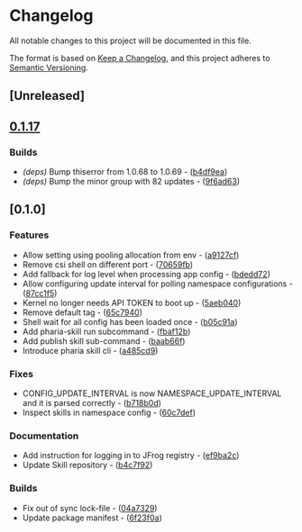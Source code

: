 # Changelog

All notable changes to this project will be documented in this file.

The format is based on [Keep a Changelog](https://keepachangelog.com/en/1.0.0/),
and this project adheres to [Semantic Versioning](https://semver.org/spec/v2.0.0.html).

## [Unreleased]

## [0.1.17](https://github.com/Aleph-Alpha/pharia-skill-cli/compare/v0.1.16...v0.1.17)

### Builds

- *(deps)* Bump thiserror from 1.0.68 to 1.0.69 - ([b4df9ea](https://github.com/Aleph-Alpha/pharia-skill-cli/commit/b4df9ea19188203241876b1dde2061d06b0853b2))
- *(deps)* Bump the minor group with 82 updates - ([9f6ad63](https://github.com/Aleph-Alpha/pharia-skill-cli/commit/9f6ad636a710fb7c2046c7faeb60f28f502cbee4))


## [0.1.0]

### Features

- Allow setting using pooling allocation from env - ([a9127cf](https://github.com/Aleph-Alpha/pharia-skill-cli/commit/a9127cfaef715df1f39f15ca13e35475849f9c49))
- Remove csi shell on different port - ([70659fb](https://github.com/Aleph-Alpha/pharia-skill-cli/commit/70659fb5cbd13cafb13cbf15f10f96576120ab69))
- Add fallback for log level when processing app config - ([bdedd72](https://github.com/Aleph-Alpha/pharia-skill-cli/commit/bdedd72e3a440a5bfd55c2803a907cd159889b6c))
- Allow configuring update interval for polling namespace configurations - ([87cc1f5](https://github.com/Aleph-Alpha/pharia-skill-cli/commit/87cc1f59450c2f7524a47dfd7b42287a4a203ea5))
- Kernel no longer needs API TOKEN to boot up - ([5aeb040](https://github.com/Aleph-Alpha/pharia-skill-cli/commit/5aeb040ce26310ae446734a2bd96e97166d63f99))
- Remove default tag - ([65c7940](https://github.com/Aleph-Alpha/pharia-skill-cli/commit/65c7940c7dc483f784f2cc277aeaa75c857e2f76))
- Shell wait for all config has been loaded once - ([b05c91a](https://github.com/Aleph-Alpha/pharia-skill-cli/commit/b05c91a5ad73b6c030799dfdfe622b13fc6bbc21))
- Add pharia-skill run subcommand - ([fbaf12b](https://github.com/Aleph-Alpha/pharia-skill-cli/commit/fbaf12b1e5f4cf97a99aa53ac8e721b5eaa70a0b))
- Add publish skill sub-command - ([baab66f](https://github.com/Aleph-Alpha/pharia-skill-cli/commit/baab66fe66e834248d391278c1f8a36dd0d1f617))
- Introduce pharia skill cli - ([a485cd9](https://github.com/Aleph-Alpha/pharia-skill-cli/commit/a485cd9484a845e84baccaa00c618d4233885415))

### Fixes

- CONFIG_UPDATE_INTERVAL is now NAMESPACE_UPDATE_INTERVAL and it is parsed correctly - ([b718b0d](https://github.com/Aleph-Alpha/pharia-skill-cli/commit/b718b0d146ac53186a4dc66c2abf631f88aceef9))
- Inspect skills in namespace config - ([60c7def](https://github.com/Aleph-Alpha/pharia-skill-cli/commit/60c7def9d2a4d77ca6113a3eb478a02c2d06abdf))

### Documentation

- Add instruction for logging in to JFrog registry - ([ef9ba2c](https://github.com/Aleph-Alpha/pharia-skill-cli/commit/ef9ba2c28742c3c04ff540c5ba403bca8157266f))
- Update Skill repository - ([b4c7f92](https://github.com/Aleph-Alpha/pharia-skill-cli/commit/b4c7f92bd9a6b2955ac8e92f560afb40c9032577))

### Builds

- Fix out of sync lock-file - ([04a7329](https://github.com/Aleph-Alpha/pharia-skill-cli/commit/04a732928d7bce97ba8076a05b825c3efe32d66c))
- Update package manifest - ([6f23f0a](https://github.com/Aleph-Alpha/pharia-skill-cli/commit/6f23f0a1062b717f0065c5586694378890749a65))

